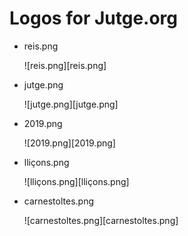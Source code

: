 
# Logos for Jutge.org

- reis.png

  ![reis.png][reis.png]

- jutge.png

  ![jutge.png][jutge.png]

- 2019.png

  ![2019.png][2019.png]

- lliçons.png

  ![lliçons.png][lliçons.png]

- carnestoltes.png

  ![carnestoltes.png][carnestoltes.png]

